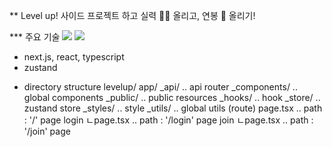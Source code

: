 ** Level up!
사이드 프로젝트 하고 실력 👩‍💻 올리고, 연봉 💸 올리기!

*** 주요 기술
<img src="https://img.shields.io/badge/react-61DAFB?style=for-the-badge&logo=react&logoColor=black">
<img src="https://img.shields.io/badge/next.js-000000?style=for-the-badge&logo=next.js&logoColor=black">

- next.js, react, typescript
- zustand

* directory structure
  levelup/
  app/
  \_api/ .. api router
  \_components/ .. global components
  \_public/ .. public resources
  \_hooks/ .. hook
  \_store/ .. zustand store
  \_styles/ .. style
  \_utils/ .. global utils
  (route)
  page.tsx .. path : '/' page
  login
  ㄴpage.tsx .. path : '/login' page
  join
  ㄴpage.tsx .. path : '/join' page
